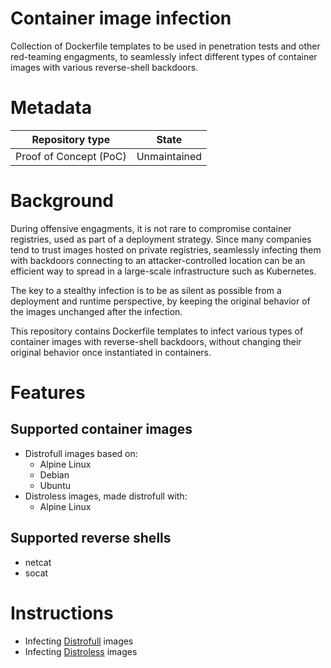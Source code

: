 # Container image infection

Collection of Dockerfile templates to be used in penetration tests and other red-teaming engagments, to seamlessly infect different types of container images with various reverse-shell backdoors.


# Metadata

| Repository type | State |
|---|---|
| Proof of Concept (PoC) | Unmaintained  |


# Background

During offensive engagments, it is not rare to compromise container registries, used as part of a deployment strategy. Since many companies tend to trust images hosted on private registries, seamlessly infecting them with backdoors connecting to an attacker-controlled location can be an efficient way to spread in a large-scale infrastructure such as Kubernetes.

The key to a stealthy infection is to be as silent as possible from a deployment and runtime perspective, by keeping the original behavior of the images unchanged after the infection. 

This repository contains Dockerfile templates to infect various types of container images with reverse-shell backdoors, without changing their original behavior once instantiated in containers.


# Features

## Supported container images

- Distrofull images based on:
  - Alpine Linux
  - Debian
  - Ubuntu
- Distroless images, made distrofull with:
  - Alpine Linux

## Supported reverse shells
 - netcat
 - socat


# Instructions

- Infecting [Distrofull](https://github.com/mnemonic-no/container-image-infection/tree/master/Distrofull) images
- Infecting [Distroless](https://github.com/mnemonic-no/container-image-infection/tree/master/Distroless) images
